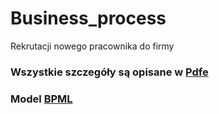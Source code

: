 # Business_process
Rekrutacji nowego pracownika do firmy

### Wszystkie szczegóły są opisane w [Pdfe](./Dokumentation.pdf)

### Model [BPML](./Model.eapx)
